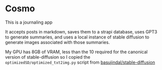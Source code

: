 # Cosmo
This is a journaling app

It accepts posts in markdown, saves them to a strapi database, uses GPT3 to generate summaries, and uses a local instance of stable diffusion to generate images associated with those summaries.

My GPU has 8GB of VRAM, less than the 10 required for the canonical version of stable-diffusion so I copied the `optimizedSD/optimized_txt2img.py` script from [basujindal/stable-diffusion](https://github.com/basujindal/stable-diffusion)